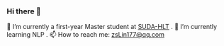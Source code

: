 ### Hi there 👋


🔭 I’m currently a first-year Master student at [SUDA-HLT](https://www.hlt.suda.edu.cn) .
🌱 I’m currently learning NLP .
📫 How to reach me: zsLin177@qq.com
